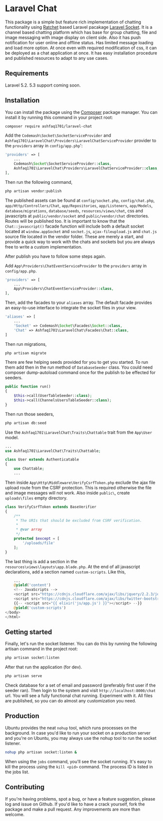 # Laravel Chat

This package is a simple but feature rich implementation of chatting functionality using [Ratchet](https://github.com/ratchetphp/Ratchet) based Laravel pacakage [Laravel Socket](https://github.com/codemash/laravel-socket). It is a channel based chatting platform which has base for group chatting, file and image messaging with image display on client side. Also it has push notification for user online and offline status. Has limited message loading and load more option. At once even with required modification of css, it can be deployed as a chat application at once. It has easy installation procedure and published resources to adapt to any use cases.


## Requirements

Laravel 5.2. 5.3 support coming soon.

## Installation


You can install the package using the [Composer](https://getcomposer.org/) package manager. You can install it by running this command in your project root:

```sh
composer require ashfaq1701/laravel-chat
```

Add the `Codemash\Socket\SocketServiceProvider` and `Ashfaq1701\LaravelChat\Providers\LaravelChatServiceProvider` provider to the `providers` array in `config/app.php`':

```php
'providers' => [
    ...
    Codemash\Socket\SocketServiceProvider::class,
    Ashfaq1701\LaravelChat\Providers\LaravelChatServiceProvider::class,
],
```
Then run the following command,

```sh
php artisan vendor:publish
```

The published assets can be found at `config/socket.php`, `config/chat.php`, `app/Http/Controllers/Chat`, `app/Repositories`, `app/Listeners`, `app/Models`, `database/migrations`, `database/seeds`, `resources/views/chat`, css and javascripts at `public/vendor/socket` and `public/vendor/chat` directories. Routes will be published too. It is important to know that the `Chat::javascript()` facade function will include both a default socket located at `window.appSocket` and `socket.js`, `ajax-fileupload.js` and `chat.js` source file located in the vendor folder. These are merely a start, and provide a quick way to work with the chats and sockets but you are always free to write a custom implementation.

After publish you have to follow some steps again.

Add `App\Providers\ChatEventServiceProvider` to the `providers` array in `config/app.php`.

```php
'providers' => [
    ...
    App\Providers\ChatEventServiceProvider::class,
],
```

Then, add the facades to your `aliases` array. The default facade provides an easy-to-use interface to integrate the socket files in your view.

```php
'aliases' => [
    ...
    'Socket' => Codemash\Socket\Facades\Socket::class,
    'Chat' => Ashfaq1701\LaravelChat\Facades\Chat::class,
]
```

Then run migrations,

```sh
php artisan migrate
```

There are few helping seeds provided for you to get you started. To run them add then in the run method of `DatabaseSeeder` class. You could need composer dump-autoload command once for the publish to be effected for seeders.

```php
public function run()
{
    $this->call(UserTableSeeder::class);
    $this->call(ChannelsUsersTableSeeder::class);
}
```

Then run those seeders,

```sh
php artisan db:seed
```

Use the `Ashfaq1701\LaravelChat\Traits\Chattable` trait from the `App\User` model.

```php
...
use Ashfaq1701\LaravelChat\Traits\Chattable;

class User extends Authenticatable
{
	use Chattable;
	...
```

Then inside `App\Http\Middleware\VerifyCsrfToken.php` exclude the ajax file upload route from the CSRF protection. This is required otherwise the file and image messages will not work. Also inside `public\`, create `uploads\files` empty directory.

```php
class VerifyCsrfToken extends BaseVerifier
{
    /**
     * The URIs that should be excluded from CSRF verification.
     *
     * @var array
     */
    protected $except = [
    	'/uploads/file'
    ];
}
```

The last thing is add a section in the `resources\views\layouts\app.blade.php`. At the end of all javascript declarations, add a section named `custom-scripts`. Like this,

```php
	...
	@yield('content')
    <!-- JavaScripts -->
    <script src="https://cdnjs.cloudflare.com/ajax/libs/jquery/2.2.3/jquery.min.js" integrity="sha384-I6F5OKECLVtK/BL+8iSLDEHowSAfUo76ZL9+kGAgTRdiByINKJaqTPH/QVNS1VDb" crossorigin="anonymous"></script>
    <script src="https://cdnjs.cloudflare.com/ajax/libs/twitter-bootstrap/3.3.6/js/bootstrap.min.js" integrity="sha384-0mSbJDEHialfmuBBQP6A4Qrprq5OVfW37PRR3j5ELqxss1yVqOtnepnHVP9aJ7xS" crossorigin="anonymous"></script>
    {{-- <script src="{{ elixir('js/app.js') }}"></script> --}}
    @yield('custom-scripts')
</body>
</html>

```

## Getting started

Finally, let's run the socket listener. You can do this by running the following artisan command in the project root:

```sh
php artisan socket:listen
```

After that run the application (for dev).

```sh
php artisan serve
```

Check database for a set of email and password (preferably first user if the seeder ran). Then login to the system and visit `http://localhost:8000/chat` url. You will see a fully functional chat running. Experiment with it. All files are published, so you can do almost any customization you need.

## Production

Ubuntu provides the neat `nohup` tool, which runs processes on the background. In case you'd like to run your socket on a production server and you're on Ubuntu, you may always use the nohup tool to run the socket listener.

```sh
nohup php artisan socket:listen &
```

When using the `jobs` command, you'll see the socket running. It's easy to kill the process using the `kill <pid>` command. The process ID is listed in the jobs list.

## Contributing

If you're having problems, spot a bug, or have a feature suggestion, please log and issue on Github. If you'd like to have a crack yourself, fork the package and make a pull request. Any improvements are more than welcome.
